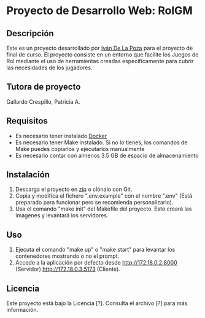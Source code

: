 # Proyecto de Desarrollo Web: RolGM

## Descripción
Este es un proyecto desarrollado por [Iván De La Poza](https://github.com/IvanDLPG) para el proyecto de final de curso. 
El proyecto consiste en un entorno que facilite los Juegos de Rol mediante el uso de herramientas creadas especificamente 
para cubrir las necesidades de los jugadores.

## Tutora de proyecto
Gallardo Crespillo, Patricia A.

## Requisitos
- Es necesario tener instalado [Docker](https://www.docker.com/)
- Es necesario tener Make instalado. Si no lo tienes, los comandos de Make puedes copiarlos y ejecutarlos manualmente
- Es necesario contar con almenos 3.5 GB de espacio de almacenamiento

## Instalación
1. Descarga el proyecto en [zip](https://github.com/IvanDLPG/rolgm-project/archive/refs/heads/main.zip) o clónalo con Git.
2. Copia y modifica el fichero ".env.example" con el nombre ".env" (Está preparado para funcionar pero se recomienda personalizarlo).
3. Usa el comando "make init" del Makefile del proyecto. Esto creará las imagenes y levantará los servidores.

## Uso
1. Ejecuta el comando "make up" o "make start" para levantar los contenedores mostrando o no el prompt.
2. Accede a la aplicación por defecto desde http://172.18.0.2:8000 (Servidor) http://172.18.0.3:5173 (Cliente).

## Licencia
Este proyecto está bajo la Licencia [?]. Consulta el archivo [?] para más información.
